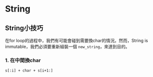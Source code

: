 # String

## String小技巧

在for loop的過程中，我們有可能會碰到需要換char的情況。然而，String is immutable，我們必須要重新組裝一個 `new_string`，來達到目的。

### 1. 在中間換char

`s[:i] + char + s[i+1:]`



